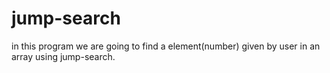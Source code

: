 # jump-search
in this program we are going to find a element(number) given by user in an array using jump-search.
